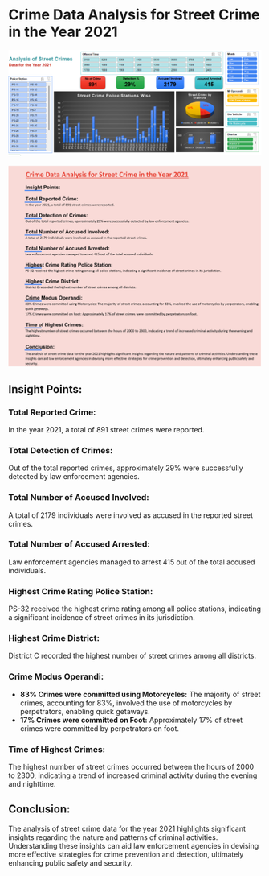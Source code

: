 # Crime Data Analysis for Street Crime in the Year 2021

![Dashboard](images/Dashboard.png) <br> <br>
![Insights](images/Insights.jpg) 

## Insight Points:

### Total Reported Crime:
In the year 2021, a total of 891 street crimes were reported.

### Total Detection of Crimes:
Out of the total reported crimes, approximately 29% were successfully detected by law enforcement agencies.

### Total Number of Accused Involved:
A total of 2179 individuals were involved as accused in the reported street crimes.

### Total Number of Accused Arrested:
Law enforcement agencies managed to arrest 415 out of the total accused individuals.

### Highest Crime Rating Police Station:
PS-32 received the highest crime rating among all police stations, indicating a significant incidence of street crimes in its jurisdiction.

### Highest Crime District:
District C recorded the highest number of street crimes among all districts.

### Crime Modus Operandi:
- **83% Crimes were committed using Motorcycles:** The majority of street crimes, accounting for 83%, involved the use of motorcycles by perpetrators, enabling quick getaways.
- **17% Crimes were committed on Foot:** Approximately 17% of street crimes were committed by perpetrators on foot.

### Time of Highest Crimes:
The highest number of street crimes occurred between the hours of 2000 to 2300, indicating a trend of increased criminal activity during the evening and nighttime.

## Conclusion:
The analysis of street crime data for the year 2021 highlights significant insights regarding the nature and patterns of criminal activities. Understanding these insights can aid law enforcement agencies in devising more effective strategies for crime prevention and detection, ultimately enhancing public safety and security.

